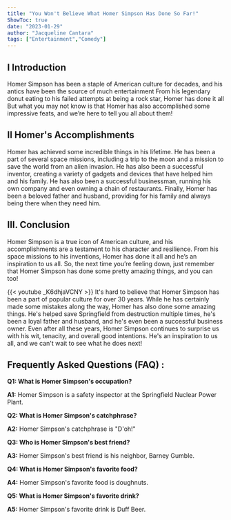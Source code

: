 ```yaml
---
title: "You Won't Believe What Homer Simpson Has Done So Far!"
ShowToc: true 
date: "2023-01-29"
author: "Jacqueline Cantara" 
tags: ["Entertainment","Comedy"]
---
```

## I Introduction

Homer Simpson has been a staple of American culture for decades, and his antics have been the source of much entertainment From his legendary donut eating to his failed attempts at being a rock star, Homer has done it all But what you may not know is that Homer has also accomplished some impressive feats, and we’re here to tell you all about them!

## II Homer's Accomplishments

Homer has achieved some incredible things in his lifetime. He has been a part of several space missions, including a trip to the moon and a mission to save the world from an alien invasion. He has also been a successful inventor, creating a variety of gadgets and devices that have helped him and his family. He has also been a successful businessman, running his own company and even owning a chain of restaurants. Finally, Homer has been a beloved father and husband, providing for his family and always being there when they need him.

## III. Conclusion

Homer Simpson is a true icon of American culture, and his accomplishments are a testament to his character and resilience. From his space missions to his inventions, Homer has done it all and he’s an inspiration to us all. So, the next time you’re feeling down, just remember that Homer Simpson has done some pretty amazing things, and you can too!

{{< youtube _K6dhjaVCNY >}} 
It's hard to believe that Homer Simpson has been a part of popular culture for over 30 years. While he has certainly made some mistakes along the way, Homer has also done some amazing things. He's helped save Springfield from destruction multiple times, he's been a loyal father and husband, and he's even been a successful business owner. Even after all these years, Homer Simpson continues to surprise us with his wit, tenacity, and overall good intentions. He's an inspiration to us all, and we can't wait to see what he does next!

## Frequently Asked Questions (FAQ) :
**Q1: What is Homer Simpson's occupation?**

**A1:** Homer Simpson is a safety inspector at the Springfield Nuclear Power Plant.

**Q2: What is Homer Simpson's catchphrase?**

**A2:** Homer Simpson's catchphrase is "D'oh!"

**Q3: Who is Homer Simpson's best friend?**

**A3:** Homer Simpson's best friend is his neighbor, Barney Gumble.

**Q4: What is Homer Simpson's favorite food?**

**A4:** Homer Simpson's favorite food is doughnuts.

**Q5: What is Homer Simpson's favorite drink?**

**A5:** Homer Simpson's favorite drink is Duff Beer.



